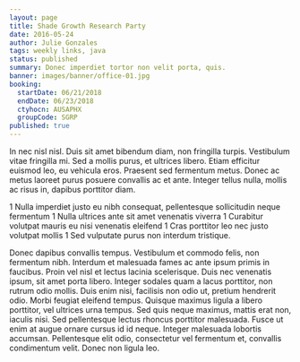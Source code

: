 ```yaml
---
layout: page
title: Shade Growth Research Party
date: 2016-05-24
author: Julie Gonzales
tags: weekly links, java
status: published
summary: Donec imperdiet tortor non velit porta, quis.
banner: images/banner/office-01.jpg
booking:
  startDate: 06/21/2018
  endDate: 06/23/2018
  ctyhocn: AUSAPHX
  groupCode: SGRP
published: true
---
```

In nec nisl nisl. Duis sit amet bibendum diam, non fringilla turpis. Vestibulum vitae fringilla mi. Sed a mollis purus, et ultrices libero. Etiam efficitur euismod leo, eu vehicula eros. Praesent sed fermentum metus. Donec ac metus laoreet purus posuere convallis ac et ante. Integer tellus nulla, mollis ac risus in, dapibus porttitor diam.

1 Nulla imperdiet justo eu nibh consequat, pellentesque sollicitudin neque fermentum
1 Nulla ultrices ante sit amet venenatis viverra
1 Curabitur volutpat mauris eu nisi venenatis eleifend
1 Cras porttitor leo nec justo volutpat mollis
1 Sed vulputate purus non interdum tristique.

Donec dapibus convallis tempus. Vestibulum et commodo felis, non fermentum nibh. Interdum et malesuada fames ac ante ipsum primis in faucibus. Proin vel nisl et lectus lacinia scelerisque. Duis nec venenatis ipsum, sit amet porta libero. Integer sodales quam a lacus porttitor, non rutrum odio mollis. Duis enim nisi, facilisis non odio ut, pretium hendrerit odio. Morbi feugiat eleifend tempus. Quisque maximus ligula a libero porttitor, vel ultrices urna tempus. Sed quis neque maximus, mattis erat non, iaculis nisi. Sed pellentesque lectus rhoncus porttitor malesuada. Fusce ut enim at augue ornare cursus id id neque. Integer malesuada lobortis accumsan. Pellentesque elit odio, consectetur vel fermentum et, convallis condimentum velit. Donec non ligula leo.
